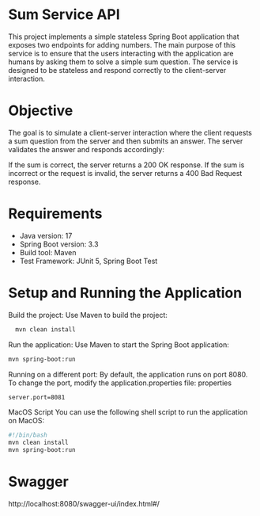 

# Sum Service API
This project implements a simple stateless Spring Boot application that exposes two endpoints for adding numbers. The main purpose of this service is to ensure that the users interacting with the application are humans by asking them to solve a simple sum question. The service is designed to be stateless and respond correctly to the client-server interaction.

# Objective
The goal is to simulate a client-server interaction where the client requests a sum question from the server and then submits an answer. The server validates the answer and responds accordingly:

If the sum is correct, the server returns a 200 OK response.
If the sum is incorrect or the request is invalid, the server returns a 400 Bad Request response.

# Requirements
- Java version: 17
- Spring Boot version: 3.3
- Build tool: Maven
- Test Framework: JUnit 5, Spring Boot Test

# Setup and Running the Application

Build the project: Use Maven to build the project:

```bash
  mvn clean install
```

Run the application: Use Maven to start the Spring Boot application:

```bash
mvn spring-boot:run
```

Running on a different port: By default, the application runs on port 8080. To change the port, modify the application.properties file:
properties
```bash
server.port=8081
```
MacOS Script
You can use the following shell script to run the application on MacOS:

```bash
#!/bin/bash
mvn clean install
mvn spring-boot:run
```

# Swagger
http://localhost:8080/swagger-ui/index.html#/